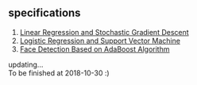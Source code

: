 ## specifications
1. [Linear Regression and Stochastic Gradient Descent](https://www.zybuluo.com/liushiya/note/1301605?tdsourcetag=s_pctim_aiomsg)
2. [Logistic Regression and Support Vector Machine](https://www.zybuluo.com/liushiya/note/1303225)
3. [Face Detection Based on AdaBoost Algorithm](https://www.zybuluo.com/liushiya/note/1305548)

updating...<br/>
To be finished at 2018-10-30 :)